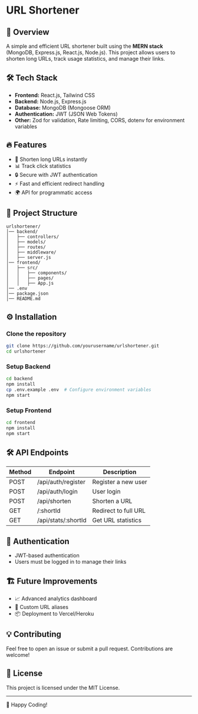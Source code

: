 # URL Shortener

## 🚀 Overview
A simple and efficient URL shortener built using the **MERN stack** (MongoDB, Express.js, React.js, Node.js). This project allows users to shorten long URLs, track usage statistics, and manage their links.

## 🛠 Tech Stack
- **Frontend:** React.js, Tailwind CSS
- **Backend:** Node.js, Express.js
- **Database:** MongoDB (Mongoose ORM)
- **Authentication:** JWT (JSON Web Tokens)
- **Other:** Zod for validation, Rate limiting, CORS, dotenv for environment variables

## 🔥 Features
- 🔗 Shorten long URLs instantly
- 📊 Track click statistics
- 🔒 Secure with JWT authentication
- ⚡ Fast and efficient redirect handling
- 🌍 API for programmatic access

## 📂 Project Structure
```
urlshortener/
│── backend/
│   ├── controllers/
│   ├── models/
│   ├── routes/
│   ├── middleware/
│   ├── server.js
│── frontend/
│   ├── src/
│   │   ├── components/
│   │   ├── pages/
│   │   ├── App.js
│── .env
│── package.json
│── README.md
```

## ⚙️ Installation

### Clone the repository
```sh
git clone https://github.com/yourusername/urlshortener.git
cd urlshortener
```

### Setup Backend
```sh
cd backend
npm install
cp .env.example .env  # Configure environment variables
npm start
```

### Setup Frontend
```sh
cd frontend
npm install
npm start
```

## 🛠 API Endpoints
| Method | Endpoint             | Description           |
|--------|----------------------|-----------------------|
| POST   | /api/auth/register   | Register a new user  |
| POST   | /api/auth/login      | User login           |
| POST   | /api/shorten         | Shorten a URL        |
| GET    | /:shortId            | Redirect to full URL |
| GET    | /api/stats/:shortId  | Get URL statistics   |

## 🔐 Authentication
- JWT-based authentication
- Users must be logged in to manage their links

## 🏗 Future Improvements
- 📈 Advanced analytics dashboard
- 📌 Custom URL aliases
- 📦 Deployment to Vercel/Heroku

## 💡 Contributing
Feel free to open an issue or submit a pull request. Contributions are welcome!

## 📜 License
This project is licensed under the MIT License.

---
🚀 Happy Coding!

